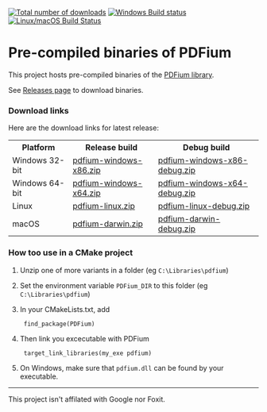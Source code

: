 [![Total number of downloads](https://img.shields.io/github/downloads/bblanchon/pdfium-binaries/total.svg)](https://github.com/bblanchon/pdfium-binaries/releases)
[![Windows Build status](https://ci.appveyor.com/api/projects/status/85rqdhpyxt589700?svg=true)](https://ci.appveyor.com/project/bblanchon/pdfium-binaries)
[![Linux/macOS Build Status](https://travis-ci.org/bblanchon/pdfium-binaries.svg?branch=master)](https://travis-ci.org/bblanchon/pdfium-binaries)

# Pre-compiled binaries of PDFium

This project hosts pre-compiled binaries of the [PDFium library](https://pdfium.googlesource.com/pdfium/).

See [Releases page](https://github.com/bblanchon/pdfium-binaries/releases) to download binaries.

### Download links

Here are the download links for latest release:

<table>
  <tr>
    <th>Platform</th>
    <th>Release build</th>
    <th>Debug build</th>
  </tr>
  <tr>
    <td>Windows 32-bit</td>
    <td><a href="https://github.com/bblanchon/pdfium-binaries/releases/latest">pdfium-windows-x86.zip</a></td>
    <td><a href="https://github.com/bblanchon/pdfium-binaries/releases/latest">pdfium-windows-x86-debug.zip</a></td>
  </tr>
  <tr>
    <td>Windows 64-bit</td>
    <td><a href="https://github.com/bblanchon/pdfium-binaries/releases/latest">pdfium-windows-x64.zip</a></td>
    <td><a href="https://github.com/bblanchon/pdfium-binaries/releases/latest">pdfium-windows-x64-debug.zip</a></td>
  </tr>
  <tr>
    <td>Linux</td>
    <td><a href="https://github.com/bblanchon/pdfium-binaries/releases/latest">pdfium-linux.zip</a></td>
    <td><a href="https://github.com/bblanchon/pdfium-binaries/releases/latest">pdfium-linux-debug.zip</a></td>
  </tr>
  <tr>
    <td>macOS</td>
    <td><a href="https://github.com/bblanchon/pdfium-binaries/releases/latest">pdfium-darwin.zip</a></td>
    <td><a href="https://github.com/bblanchon/pdfium-binaries/releases/latest">pdfium-darwin-debug.zip</a></td>
  </tr>
</table>

### How too use in a CMake project

1. Unzip one of more variants in a folder (eg `C:\Libraries\pdfium`)
2. Set the environment variable `PDFium_DIR` to this folder (eg `C:\Libraries\pdfium`)
3. In your CMakeLists.txt, add

        find_package(PDFium)

4. Then link you excecutable with PDFium

        target_link_libraries(my_exe pdfium)

5. On Windows, make sure that `pdfium.dll` can be found by your executable.

---

This project isn't affilated with Google nor Foxit.